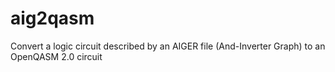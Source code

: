 # aig2qasm

Convert a logic circuit described by an AIGER file (And-Inverter Graph) to an OpenQASM 2.0 circuit
